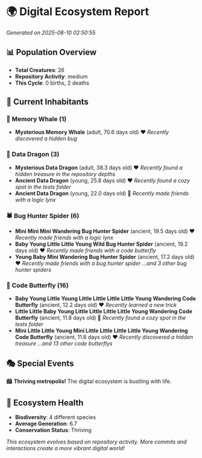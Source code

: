 # 🌍 Digital Ecosystem Report
*Generated on 2025-08-10 02:50:55*

## 📊 Population Overview
- **Total Creatures**: 26
- **Repository Activity**: medium
- **This Cycle**: 0 births, 2 deaths

## 👥 Current Inhabitants

### 🐋 Memory Whale (1)
- **Mysterious Memory Whale** (adult, 70.6 days old) ❤️
  *Recently discovered a hidden bug*

### 🐉 Data Dragon (3)
- **Mysterious Data Dragon** (adult, 38.3 days old) ❤️
  *Recently found a hidden treasure in the repository depths*
- **Ancient Data Dragon** (young, 25.8 days old) ❤️
  *Recently found a cozy spot in the tests folder*
- **Ancient Data Dragon** (young, 22.0 days old) 💛
  *Recently made friends with a logic lynx*

### 🕷️ Bug Hunter Spider (6)
- **Mini Mini Mini Wandering Bug Hunter Spider** (ancient, 19.5 days old) ❤️
  *Recently made friends with a logic lynx*
- **Baby Young Little Little Young Wild Bug Hunter Spider** (ancient, 19.2 days old) ❤️
  *Recently made friends with a code butterfly*
- **Young Baby Mini Wandering Bug Hunter Spider** (ancient, 17.2 days old) ❤️
  *Recently made friends with a bug hunter spider*
  *...and 3 other bug hunter spiders*

### 🦋 Code Butterfly (16)
- **Baby Young Little Young Little Little Little Little Young Wandering Code Butterfly** (ancient, 12.2 days old) ❤️
  *Recently learned a new trick*
- **Little Little Baby Young Little Little Little Little Young Wandering Code Butterfly** (ancient, 11.8 days old) 💛
  *Recently found a cozy spot in the tests folder*
- **Mini Little Little Young Mini Little Little Little Little Young Wandering Code Butterfly** (ancient, 11.8 days old) ❤️
  *Recently discovered a hidden treasure*
  *...and 13 other code butterflys*

## 🎭 Special Events

🏙️ **Thriving metropolis!** The digital ecosystem is bustling with life.

## 🔬 Ecosystem Health
- **Biodiversity**: 4 different species
- **Average Generation**: 6.7
- **Conservation Status**: Thriving

*This ecosystem evolves based on repository activity. More commits and interactions create a more vibrant digital world!*